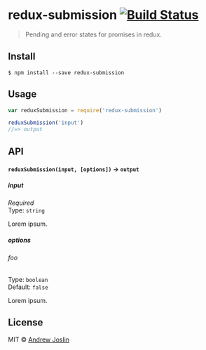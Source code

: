 # redux-submission [![Build Status](https://travis-ci.org/ajoslin/redux-submission.svg?branch=master)](https://travis-ci.org/ajoslin/redux-submission)

> Pending and error states for promises in redux.


## Install

```
$ npm install --save redux-submission
```


## Usage

```js
var reduxSubmission = require('redux-submission')

reduxSubmission('input')
//=> output
```

## API

#### `reduxSubmission(input, [options])` -> `output`

##### input

*Required*  
Type: `string`

Lorem ipsum.

##### options

###### foo

Type: `boolean`  
Default: `false`

Lorem ipsum.


## License

MIT © [Andrew Joslin](http://ajoslin.com)
